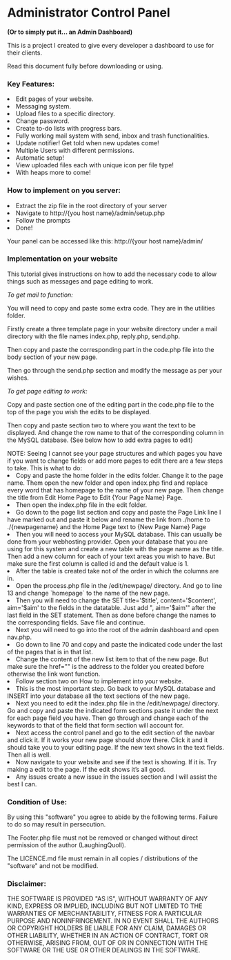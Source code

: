 <h1>
<a id="administrator-control-panel-" class="anchor" href="#administrator-control-panel-" aria-hidden="true"><span class="octicon octicon-link"></span></a>Administrator Control Panel </h1> <b>(Or to simply put it... an Admin Dashboard) </b>
<p>This is a project I created to give every developer a dashboard to use for their clients. <p>
<p>Read this document fully before downloading or using.</p>
<h3>Key Features:</h3>
<li>Edit pages of your website.
</li>
<li>Messaging system. 
</li>
<li>Upload files to a specific directory.
</li>
<li>Change password.
</li>
<li>Create to-do lists with progress bars.
</li>
<li>Fully working mail system with send, inbox and trash functionalities.
</li>
<li>Update notifier! Get told when new updates come! 
</li>
<li>Multiple Users with different permissions.
</li>
<li>Automatic setup!
</li>
<li>View uploaded files each with unique icon per file type! </li>

<li>With heaps more to come!</li>

<h3>How to implement on you server:</h3>

<li>Extract the zip file in the root directory of your server</li>

<li>Navigate to http://{you host name}/admin/setup.php</li>

<li>Follow the prompts</li>

<li>Done!</li>

Your panel can be accessed like this: http://{your host name}/admin/

<h3>Implementation on your website</h3>
<p>This tutorial gives instructions on how to add the necessary code to allow things such as messages and page editing to work.<p>

<i>To get mail to function:</i>
<p>
You will need to copy and paste some extra code. They are in the utilities folder.
</p><p>
Firstly create a three template page in your website directory under a mail directory with the file names index.php, reply.php, send.php. 
</p><p>
Then copy and paste the corresponding part in the code.php file into the body section of your new page.
</p><p>
Then go through the send.php section and modify the message as per your wishes.
</p>
<i>To get page editing to work:</i><p>
Copy and paste section one of the editing part in the code.php file to the top of the page you wish the edits to be displayed.</p><p>
Then copy and paste section two to where you want the text to be displayed. And change the row name to that of the corresponding column in the MySQL database. (See below how to add extra pages to edit)
</p>
NOTE: Seeing I cannot see your page structures and which pages you have if you want to change fields or add more pages to edit there are a few steps to take. This is what to do:
<li>
Copy and paste the home folder in the edits folder. Change it to the page name. Them open the new folder and open index.php find and replace every word that has homepage to the name of your new page. Then change the title from Edit Home Page to Edit {Your Page Name} Page.
</li><li>
Then open the index.php file in the edit folder. 
</li><li>
Go down to the page list section and copy and paste the Page Link line I have marked out and paste it below and rename the link from ./home to ./{newpagename} and the Home Page text to {New Page Name} Page 
</li><li>
Then you will need to access your MySQL database. This can usually be done from your webhosting provider. Open your database that you are using for this system and create a new table with the page name as the title. Then add a new column for each of your text areas you wish to have. But make sure the first column is called id and the default value is 1.
</li><li>
After the table is created take not of the order in which the columns are in.
</li><li>
Open the process.php file in the /edit/newpage/ directory. And go to line 13 and change `homepage` to the name of the new page. 
</li><li>
Then you will need to change the SET title='$title', content='$content', aim='$aim' to the fields in the datatable. Just add ", aim='$aim'" after the last field in the SET statement. Then as done before change the names to the corresponding fields. Save file and continue.
</li><li>
Next you will need to go into the root of the admin dashboard and open nav.php.</li>
<li>
Go down to line 70 and copy and paste the indicated code under the last of the pages that is in that list.</li>
<li>
Change the content of the new list item to that of the new page. But make sure the href="" is the address to the folder you created before otherwise the link wont function.</li>
<li>
Follow section two on How to implement into your website. </li>
<li>
This is the most important step. Go back to your MySQL database and INSERT into your database all the text sections of the new page. </li>
<li>
Next you need to edit the index.php file in the /edit/newpage/ directory. Go and copy and paste the indicated form sections paste it under the next for each page field you have. Then go through and change each of the keywords to that of the field that form section will account for.</li>
<li>
Next access the control panel and go to the edit section of the navbar and click it. If it works your new page should show there. Click it and it should take you to your editing page. If the new text shows in the text fields. Then all is well.</li> 
<li>Now navigate to your website and see if the text is showing. If it is. Try making a edit to the page. If the edit shows it’s all good.</li>
<li>Any issues create a new issue in the issues section and I will assist the best I can.</li> 

<h3>Condition of Use:</h3>
<p>By using this "software" you agree to abide by the following terms. Failure to do so may result in persecution.</p>
<p>The Footer.php file must not be removed or changed without direct permission of the author (LaughingQuoll).</p>
<p>The LICENCE.md file must remain in all copies / distributions of the "software" and not be modified.</p>

<h3>Disclaimer:</h3>

<p>THE SOFTWARE IS PROVIDED "AS IS", WITHOUT WARRANTY OF ANY KIND, EXPRESS OR
IMPLIED, INCLUDING BUT NOT LIMITED TO THE WARRANTIES OF MERCHANTABILITY,
FITNESS FOR A PARTICULAR PURPOSE AND NONINFRINGEMENT. IN NO EVENT SHALL THE
AUTHORS OR COPYRIGHT HOLDERS BE LIABLE FOR ANY CLAIM, DAMAGES OR OTHER
LIABILITY, WHETHER IN AN ACTION OF CONTRACT, TORT OR OTHERWISE, ARISING FROM,
OUT OF OR IN CONNECTION WITH THE SOFTWARE OR THE USE OR OTHER DEALINGS IN
THE SOFTWARE.
</p>
